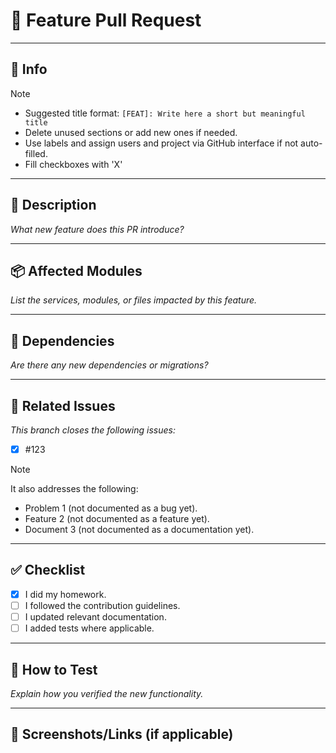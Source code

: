 # 🚀 Feature Pull Request

---

## 👀 Info

> [!NOTE]
>
> - Suggested title format: `[FEAT]: Write here a short but meaningful title`
> - Delete unused sections or add new ones if needed.
> - Use labels and assign users and project via GitHub interface if not auto-filled.
> - Fill checkboxes with 'X'

---

## 📄 Description

_What new feature does this PR introduce?_

---

## 📦 Affected Modules

_List the services, modules, or files impacted by this feature._

---

## 🧩 Dependencies

_Are there any new dependencies or migrations?_

---

## 🔗 Related Issues

_This branch closes the following issues:_

- [X] #123

> [!NOTE]
>
> It also addresses the following:
>
> - Problem 1 (not documented as a bug yet).
> - Feature 2 (not documented as a feature yet).
> - Document 3 (not documented as a documentation yet).

---

## ✅ Checklist

- [X] I did my homework.
- [ ] I followed the contribution guidelines.
- [ ] I updated relevant documentation.
- [ ] I added tests where applicable.

---

## 🧪 How to Test

_Explain how you verified the new functionality._

---

## 📸 Screenshots/Links (if applicable)
